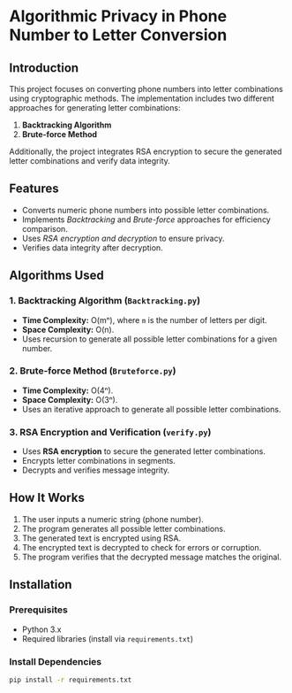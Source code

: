 # Algorithmic Privacy in Phone Number to Letter Conversion

## Introduction
This project focuses on converting phone numbers into letter combinations using cryptographic methods. The implementation includes two different approaches for generating letter combinations: 
1. **Backtracking Algorithm**
2. **Brute-force Method**

Additionally, the project integrates RSA encryption to secure the generated letter combinations and verify data integrity.

## Features
- Converts numeric phone numbers into possible letter combinations.
- Implements *Backtracking* and *Brute-force* approaches for efficiency comparison.
- Uses *RSA encryption and decryption* to ensure privacy.
- Verifies data integrity after decryption.

## Algorithms Used
### **1. Backtracking Algorithm (`Backtracking.py`)**
- **Time Complexity:** O(mⁿ), where `m` is the number of letters per digit.
- **Space Complexity:** O(n).
- Uses recursion to generate all possible letter combinations for a given number.

### **2. Brute-force Method (`Bruteforce.py`)**
- **Time Complexity:** O(4ⁿ).
- **Space Complexity:** O(3ⁿ).
- Uses an iterative approach to generate all possible letter combinations.

### **3. RSA Encryption and Verification (`verify.py`)**
- Uses **RSA encryption** to secure the generated letter combinations.
- Encrypts letter combinations in segments.
- Decrypts and verifies message integrity.

## How It Works
1. The user inputs a numeric string (phone number).
2. The program generates all possible letter combinations.
3. The generated text is encrypted using RSA.
4. The encrypted text is decrypted to check for errors or corruption.
5. The program verifies that the decrypted message matches the original.

## Installation
### Prerequisites
- Python 3.x
- Required libraries (install via `requirements.txt`)

### Install Dependencies
```sh
pip install -r requirements.txt
